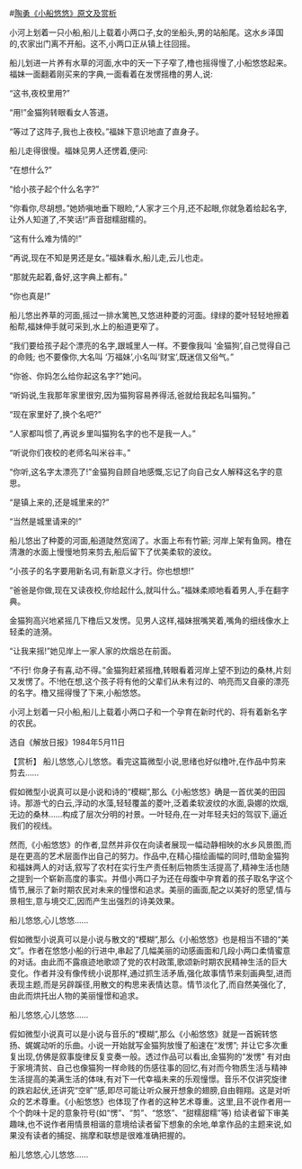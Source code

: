 #[陶勇《小船悠悠》原文及赏析](https://www.vrrw.net/wx/15281.html)

小河上划着一只小船,船儿上载着小两口子,女的坐船头,男的站船尾。这水乡泽国的,农家出门离不开船。这不,小两口正从镇上往回摇。

船儿划进一片养有水草的河面,水中的天一下子窄了,橹也摇得慢了,小船悠悠起来。福妹一面翻着刚买来的字典,一面看着在发愣摇橹的男人,说:

“这书,夜校里用?”

“用!”金猫狗转眼看女人答道。

“等过了这阵子,我也上夜校。”福妹下意识地直了直身子。

船儿走得很慢。福妹见男人还愣着,便问:

“在想什么?”

“给小孩子起个什么名字?”

“你看你,尽胡想。”她娇嗔地垂下眼睑,“人家才三个月,还不起眼,你就急着给起名字,让外人知道了,不笑话!”声音甜糯甜糯的。

“这有什么难为情的!”

“再说,现在不知是男还是女。”福妹看水,船儿走,云儿也走。

“那就先起着,备好,这字典上都有。”

“你也真是!”

船儿悠出养草的河面,摇过一排水篱笆,又悠进种菱的河面。绿绿的菱叶轻轻地擦着船帮,福妹伸手就可采到,水上的船道更窄了。

“我们要给孩子起个漂亮的名字,跟城里人一样。不要像我叫 ‘金猫狗’,自己觉得自己的命贱; 也不要像你,大名叫 ‘万福妹’,小名叫‘财宝’,既迷信又俗气。”

“你爸、你妈怎么给你起这名字?”她问。

“听妈说,生我那年家里很穷,因为猫狗容易养得活,爸就给我起名叫猫狗。”

“现在家里好了,换个名吧?”

“人家都叫惯了,再说乡里叫猫狗名字的也不是我一人。”

“听说你们夜校的老师名叫米谷丰。”

“你听,这名字太漂亮了!”金猫狗自顾自地感慨,忘记了向自己女人解释这名字的意思。

“是镇上来的,还是城里来的?”

“当然是城里请来的!”

船儿悠出了种菱的河面,船道陡然宽阔了。水面上布有竹簖; 河岸上架有鱼网。橹在清澈的水面上慢慢地剪来剪去,船后留下了优美柔软的波纹。

“小孩子的名字要用新名词,有新意义才行。你也想想!”

“爸爸是你做,现在又读夜校,你给起什么,就叫什么。”福妹柔顺地看着男人,手在翻字典。

金猫狗高兴地紧摇几下橹后又发愣。见男人这样,福妹抿嘴笑着,嘴角的细线像水上轻柔的涟漪。

“让我来摇!”她见岸上一家人家的炊烟总在前面。

“不行! 你身子有喜,动不得。”金猫狗赶紧摇橹,转眼看着河岸上望不到边的桑林,片刻又发愣了。不!他在想,这个孩子将有他的父辈们从未有过的、响亮而又自豪的漂亮的名字。橹又摇得慢了下来,小船悠悠。

小河上划着一只小船,船儿上载着小两口子和一个孕育在新时代的、将有着新名字的农民。

选自《解放日报》1984年5月11日



【赏析】 船儿悠悠,心儿悠悠。看完这篇微型小说,思绪也好似橹叶,在作品中剪来剪去……

假如微型小说真可以是小说和诗的“模糊”,那么《小船悠悠》确是一首优美的田园诗。那游弋的白云,浮动的水藻,轻轻覆盖的菱叶,泛着柔软波纹的水面,袅娜的炊烟,无边的桑林……构成了层次分明的衬景。一叶轻舟,在一对年轻夫妇的驾驭下,逼近我们的视线。

然而,《小船悠悠》的作者,显然并非仅在向读者展现一幅动静相映的水乡风景图,而是在更高的艺术层面作出自己的努力。作品中,在精心描绘画幅的同时,借助金猫狗和福妹两人的对话,叙写了农村在实行生产责任制后物质生活提高了,精神生活也随之提到一个崭新高度的事实。并借小两口子为还在母腹中孕育着的孩子取名字这个情节,展示了新时期农民对未来的憧憬和追求。美丽的画面,配之以美好的愿望,情与景相生,意与境交汇,因而产生出强烈的诗美效果。

船儿悠悠,心儿悠悠……

假如微型小说真可以是小说与散文的“模糊”,那么《小船悠悠》也是相当不错的“美文”。作者在悠悠小船的行进中,串起了几幅美丽的动感画面和几段小两口柔情蜜意的对话。由此而不露痕迹地歌颂了党的农村政策,歌颂新时期农民精神生活的巨大变化。作者并没有像传统小说那样,通过抓生活矛盾,强化故事情节来刻画典型,进而表现主题,而是另辟蹊径,用散文的构思来表情达意。情节淡化了,而自然美强化了,由此而烘托出人物的美丽憧憬和追求。

船儿悠悠,心儿悠悠……

假如微型小说真可以是小说与音乐的“模糊”,那么《小船悠悠》就是一首婉转悠扬、娓娓动听的乐曲。小说一开始就写金猫狗放慢了船速在“发愣”; 并让它多次重复出现,仿佛是叙事旋律反复变奏一般。透过作品可以看出,金猫狗的“发愣” 有对由于家境清贫、自己也像猫狗一样命贱的伤感往事的回忆,有对而今物质生活与精神生活提高的美满生活的体味,有对下一代幸福未来的乐观憧憬。音乐不仅讲究旋律的跌宕起伏,还讲究“空旷”感,即尽可能让听众展开想象的翅膀,自由翱翔。这是对听众的艺术尊重。《小船悠悠》也体现了作者的这种艺术尊重。这里,且不说作者用一个个韵味十足的意象符号(如“愣”、“剪”、“悠悠”、“甜糯甜糯”等) 给读者留下审美趣味,也不说作者用情景相谐的意境给读者留下想象的余地,单拿作品的主题来说,如果没有读者的捕捉、揣摩和联想是很难准确把握的。

船儿悠悠,心儿悠悠……

